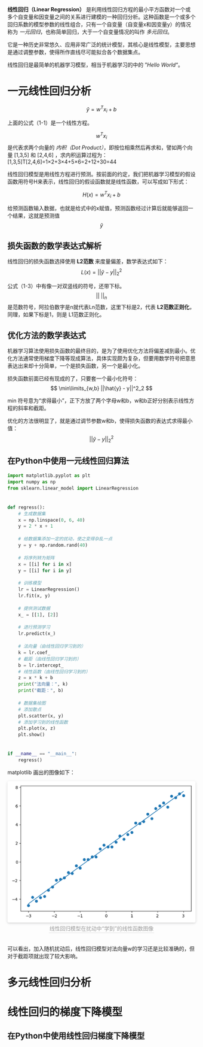 **线性回归（Linear Regression）** 是利用线性回归方程的最小平方函数对一个或多个自变量和因变量之间的关系进行建模的一种回归分析。这种函数是一个或多个回归系数的模型参数的线性组合，只有一个自变量（自变量x和因变量y）的情况称为 *一元回归*，也称简单回归，大于一个自变量情况的叫作 *多元回归*。

它是一种历史非常悠久、应用非常广泛的统计模型，其核心是线性模型，主要思想是通过调整参数，使得所作直线尽可能拟合各个数据集点。

线性回归是最简单的机器学习模型，相当于机器学习的中的 ”*Hello World*“。



# 一元线性回归分析


$$
\hat{y} = w^Tx_i + b
$$


上面的公式（1-1）是一个线性方程。

$$
w^Tx_i
$$
是代表求两个向量的 *内积（Dot Product）*，即按位相乘然后再求和，譬如两个向量 [1,3,5] 和 [2,4,6] ，求内积运算过程为：[1,3,5]T[2,4,6]=1×2+3×4+5×6=2+12+30=44

线性回归模型是用线性方程进行预测。按前面的约定，我们把机器学习模型的假设函数用符号H来表示，线性回归的假设函数就是线性函数，可以写成如下形式：

$$
H(x) = w^Tx_i + b
$$


给预测函数输入数据，也就是给式中的x赋值，预测函数经过计算后就能够返回一个结果，这就是预测值 
$$
\hat{y}
$$

## 损失函数的数学表达式解析

线性回归的损失函数选择使用 **L2范数**  来度量偏差，数学表达式如下：
$$
L(x) = ||\hat{y} -y||^2_2
$$


公式（1-3）中有像一对双竖线的符号，还带下标。
$$
||\  ||_n
$$
是范数符号，阿拉伯数字是n就代表Ln范数，这里下标是2，代表 **L2范数正则化**， 同理，如果下标是1，则是 L1范数正则化。



## 优化方法的数学表达式

机器学习算法使用损失函数的最终目的，是为了使用优化方法将偏差减到最小。优化方法通常使用梯度下降等现成算法，具体实现颇为复杂，但要用数学符号把意思表达出来却十分简单，一个是损失函数，另一个是最小化。

损失函数前面已经有现成的了，只要套一个最小化符号：
$$
\min\limits_{w,b} ||\hat{y} - y||^2_2
$$


min 符号意为“求得最小”，正下方放了两个字母w和b，w和b正好分别表示线性方程的斜率和截距。

优化的方法很明显了，就是通过调节参数w和b，使得损失函数的表达式求得最小值：
$$
||\hat{y} -y||^2_2
$$

## 在Python中使用一元线性回归算法

```python
import matplotlib.pyplot as plt
import numpy as np
from sklearn.linear_model import LinearRegression


def regress():
    # 生成数据集
    x = np.linspace(0, 6, 40)
    y = 2 * x + 1

    # 给数据集添加一定的扰动，使之变得杂乱一点
    y = y + np.random.rand(40)

    # 将序列转为矩阵
    x = [[i] for i in x]
    y = [[i] for i in y]

    # 训练模型
    lr = LinearRegression()
    lr.fit(x, y)

    # 提供测试数据
    x_ = [[1], [2]]

    # 进行预测学习
    lr.predict(x_)

    # 法向量（由线性回归学习到的）
    k = lr.coef_
    # 截距（由线性回归学习到的）
    b = lr.intercept_
    # 线性函数（由线性回归学习到的）
    z = x * k + b
    print("法向量：", k)
    print("截距：", b)

    # 数据集绘图
    # 添加散点
    plt.scatter(x, y)
    # 添加学习到的线性函数
    plt.plot(x, z)
    plt.show()


if __name__ == "__main__":
    regress()
```

matplotlib 画出的图像如下：

<center>
    <img style="border-radius: 0.3125em;
    box-shadow: 0 2px 4px 0 rgba(34,36,38,.12),0 2px 10px 0 rgba(34,36,38,.08);" 
    src="/assets/matplotlib-linear-regression-01.png">
    <br>
    <div style="color:orange; border-bottom: 1px solid #d9d9d9;
    display: inline-block;
    color: #999;
    padding: 2px;">线性回归模型在扰动中“学到”的线性函数图像</div>
	<br>
	<br>
</center>



可以看出，加入随机扰动后，线性回归模型对法向量w的学习还是比较准确的，但对于截距项就出现了较大影响。



# 多元线性回归分析





















# 线性回归的梯度下降模型



## 在Python中使用线性回归梯度下降模型

